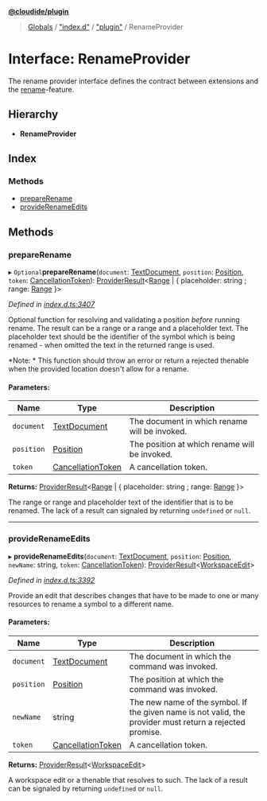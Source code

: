 **[@cloudide/plugin](../README.md)**

> [Globals](../README.md) / ["index.d"](../modules/_index_d_.md) / ["plugin"](../modules/_index_d_._plugin_.md) / RenameProvider

# Interface: RenameProvider

The rename provider interface defines the contract between extensions and
the [rename](https://code.visualstudio.com/docs/editor/editingevolved#_rename-symbol)-feature.

## Hierarchy

* **RenameProvider**

## Index

### Methods

* [prepareRename](_index_d_._plugin_.renameprovider.md#preparerename)
* [provideRenameEdits](_index_d_._plugin_.renameprovider.md#providerenameedits)

## Methods

### prepareRename

▸ `Optional`**prepareRename**(`document`: [TextDocument](_index_d_._plugin_.textdocument.md), `position`: [Position](../classes/_index_d_._plugin_.position.md), `token`: [CancellationToken](_index_d_._plugin_.cancellationtoken.md)): [ProviderResult](../modules/_index_d_._plugin_.md#providerresult)\<[Range](../classes/_index_d_._plugin_.range.md) \| { placeholder: string ; range: [Range](../classes/_index_d_._plugin_.range.md)  }>

*Defined in [index.d.ts:3407](https://github.com/shuyaqian/cloudide-plugin-api/blob/57a3a2a/index.d.ts#L3407)*

Optional function for resolving and validating a position *before* running rename. The result can
be a range or a range and a placeholder text. The placeholder text should be the identifier of the symbol
which is being renamed - when omitted the text in the returned range is used.

*Note: * This function should throw an error or return a rejected thenable when the provided location
doesn't allow for a rename.

#### Parameters:

Name | Type | Description |
------ | ------ | ------ |
`document` | [TextDocument](_index_d_._plugin_.textdocument.md) | The document in which rename will be invoked. |
`position` | [Position](../classes/_index_d_._plugin_.position.md) | The position at which rename will be invoked. |
`token` | [CancellationToken](_index_d_._plugin_.cancellationtoken.md) | A cancellation token. |

**Returns:** [ProviderResult](../modules/_index_d_._plugin_.md#providerresult)\<[Range](../classes/_index_d_._plugin_.range.md) \| { placeholder: string ; range: [Range](../classes/_index_d_._plugin_.range.md)  }>

The range or range and placeholder text of the identifier that is to be renamed. The lack of a result can signaled by returning `undefined` or `null`.

___

### provideRenameEdits

▸ **provideRenameEdits**(`document`: [TextDocument](_index_d_._plugin_.textdocument.md), `position`: [Position](../classes/_index_d_._plugin_.position.md), `newName`: string, `token`: [CancellationToken](_index_d_._plugin_.cancellationtoken.md)): [ProviderResult](../modules/_index_d_._plugin_.md#providerresult)\<[WorkspaceEdit](../classes/_index_d_._plugin_.workspaceedit.md)>

*Defined in [index.d.ts:3392](https://github.com/shuyaqian/cloudide-plugin-api/blob/57a3a2a/index.d.ts#L3392)*

Provide an edit that describes changes that have to be made to one
or many resources to rename a symbol to a different name.

#### Parameters:

Name | Type | Description |
------ | ------ | ------ |
`document` | [TextDocument](_index_d_._plugin_.textdocument.md) | The document in which the command was invoked. |
`position` | [Position](../classes/_index_d_._plugin_.position.md) | The position at which the command was invoked. |
`newName` | string | The new name of the symbol. If the given name is not valid, the provider must return a rejected promise. |
`token` | [CancellationToken](_index_d_._plugin_.cancellationtoken.md) | A cancellation token. |

**Returns:** [ProviderResult](../modules/_index_d_._plugin_.md#providerresult)\<[WorkspaceEdit](../classes/_index_d_._plugin_.workspaceedit.md)>

A workspace edit or a thenable that resolves to such. The lack of a result can be
signaled by returning `undefined` or `null`.

